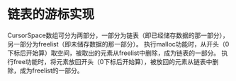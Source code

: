 # 链表的游标实现
CursorSpace数组可分为两部分，一部分为链表（即已经储存数据的那一部分），另一部分为freelist（即未储存数据的那一部分）。
执行malloc功能时，从开头（0下标后开始算）取空间，被取出的元素从freelist中删除，成为链表的一部分。
执行free功能时，将元素放回开头（0下标后开始算），被放回的元素从链表中删除，成为freelist的一部分。
